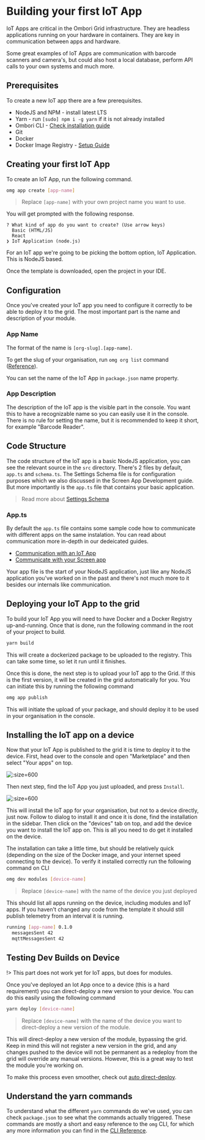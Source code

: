 # Building your first IoT App

IoT Apps are critical in the Ombori Grid infrastructure. They are headless applications running on your hardware in containers. They are key in communication between apps and hardware. 

Some great examples of IoT Apps are communication with barcode scanners and camera's, but could also host a local database, perform API calls to your own systems and much more.

## Prerequisites
To create a new IoT app there are a few prerequisites.

* NodeJS and NPM - install latest LTS
* Yarn - run `[sudo] npm i -g yarn` if it is not already installed
* Ombori CLI - [Check installation guide](/cli/setup)
* Git
* Docker
* Docker Image Registry - [Setup Guide](/iot-development/setup-docker-image-registry)

## Creating your first IoT App
To create an IoT App, run the following command.

```bash
omg app create [app-name]
```
> Replace `[app-name]` with your own project name you want to use. 

You will get prompted with the following response.
```
? What kind of app do you want to create? (Use arrow keys)
  Basic (HTML/JS) 
  React 
❯ IoT Application (node.js) 
```
For an IoT app we're going to be picking the bottom option, IoT Application. This is NodeJS based.

Once the template is downloaded, open the project in your IDE.

## Configuration
Once you've created your IoT app you need to configure it correctly to be able to deploy it to the grid. The most important part is the name and description of your module. 

### App Name
The format of the name is `[org-slug].[app-name]`.

To get the slug of your organisation, run `omg org list` command ([Reference](/cli/reference?id=list-organisations)). 

You can set the name of the IoT App in `package.json` name property. 

### App Description
The description of the IoT app is the visible part in the console. You want this to have a recognizable name so you can easily use it in the console. There is no rule for setting the name, but it is recommended to keep it short, for example "Barcode Reader".

## Code Structure
The code structure of the IoT app is a basic NodeJS application, you can see the relevant source in the `src` directory. There's 2 files by default, `app.ts` and `schema.ts`. The Settings Schema file is for configuration purposes which we also discussed in the Screen App Development guide. But more importantly is the `app.ts` file that contains your basic application.

> Read more about [Settings Schema](/concepts/schema)
### App.ts
By default the `app.ts` file contains some sample code how to communicate with different apps on the same instalation. You can read about communication more in-depth in our dedeicated guides.

- [Communication with an IoT App](/iot-development/communication)
- [Communicate with your Screen app](/screenapp-development/communication)

Your app file is the start of your NodeJS application, just like any NodeJS application you've worked on in the past and there's not much more to it besides our internals like communication.

## Deploying your IoT App to the grid
To build your IoT App you will need to have Docker and a Docker Registry up-and-running. Once that is done, run the following command in the root of your project to build.

```bash
yarn build
```

This will create a dockerized package to be uploaded to the registry. This can take some time, so let it run until it finishes.

Once this is done, the next step is to upload your IoT app to the Grid. If this is the first version, it will be created in the grid automatically for you. You can initiate this by running the following command

```bash
omg app publish
```

This will initiate the upload of your package, and should deploy it to be used in your organisation in the console.

## Installing the IoT app on a device
Now that your IoT App is published to the grid it is time to deploy it to the device. First, head over to the console and open "Marketplace" and then select "Your apps" on top.

![](/images/marketplace-your-apps.png ":size=600")

Then next step, find the IoT App you just uploaded, and press `Install`.

![](/images/marketplace-iot-app.png ":size=600")

This will install the IoT app for your organisation, but not to a device directly, just now. Follow to dialog to install it and once it is done, find the installation in the sidebar. Then click on the "devices" tab on top, and add the device you want to install the IoT app on. This is all you need to do get it installed on the device.

The installation can take a little time, but should be relatively quick (depending on the size of the Docker image, and your internet speed connecting to the device). To verify it installed correctly run the following command on CLI

```bash
omg dev modules [device-name]
```
> Replace `[device-name]` with the name of the device you just deployed

This should list all apps running on the device, including modules and IoT apps. If you haven't changed any code from the template it should still publish telemetry from an interval it is running.

```bash
running [app-name] 0.1.0
  messagesSent 42
  mqttMessagesSent 42
```

## Testing Dev Builds on Device
!> This part does not work yet for IoT apps, but does for modules.

Once you've deployed an Iot App once to a device (this is a hard requirement) you can direct-deploy a new version to your device. You can do this easily using the following command
```bash
yarn deploy [device-name]
```
> Replace `[device-name]` with the name of the device you want to direct-deploy a new version of the module.

This will direct-deploy a new version of the module, bypassing the grid. Keep in mind this will not register a new version in the grid, and any changes pushed to the device will not be permanent as a redeploy from the grid will override any manual versions. However, this is a great way to test the module you're working on.

To make this process even smoother, check out [auto direct-deploy](/iot-development/direct-deploy-debug).

## Understand the yarn commands
To understand what the different `yarn` commands do we've used, you can check `package.json` to see what the commands actually triggered. These commands are mostly a short and easy reference to the `omg` CLI, for which any more information you can find in the [CLI Reference](/cli/reference).